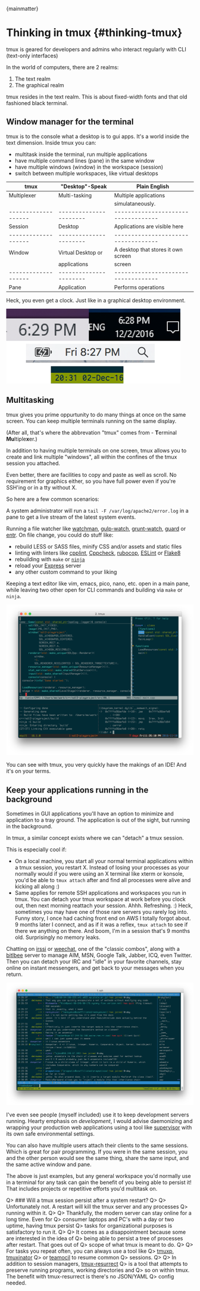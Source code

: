 
{mainmatter}

# Thinking in tmux {#thinking-tmux}

tmux is geared for developers and admins who interact regularly with CLI
(text-only interfaces)

In the world of computers, there are 2 realms:

1. The text realm
2. The graphical realm

tmux resides in the text realm. This is about fixed-width fonts and that old
fashioned black terminal.

## Window manager for the terminal

tmux is to the console what a desktop is to gui apps. It's a world inside the
text dimension. Inside tmux you can:

- multitask inside the terminal, run multiple applications
- have multiple command lines (pane) in the same window
- have multiple windows (window) in the workspace (session)
- switch between multiple workspaces, like virtual desktops

|**tmux**           |**"Desktop"-Speak**   |**Plain English**                  |
|-------------------|----------------------|-----------------------------------|
|Multiplexer        |Multi-tasking         |Multiple applications              |
|                   |                      |simulataneously.                   |
|-------------------|----------------------|-----------------------------------|
|Session            |Desktop               |Applications are visible here      |
|-------------------|----------------------|-----------------------------------|
|Window             |Virtual Desktop or    |A desktop that stores it own screen|
|                   |applications          |screen			       |
|-------------------|----------------------|-----------------------------------|
|Pane               |Application           |Performs operations                |


Heck, you even get a clock. Just like in a graphical desktop environment.

![KDE, top-left. Windows 10, top-right. MacOS Sierra, center. tmux 2.3 default status bar, bottom.](images/01-thinking-tmux/clocks.png)

## Multitasking

tmux gives you prime oppurtunity to do many things at once on the same screen.
You can keep multiple terminals running on the same display.

(After all, that's where the abbrevation "tmux" comes from - **T**erminal
**Mu**ltiple**x**er.)

In addition to having multiple terminals on one screen, tmux allows you to
create and link multiple "windows", all within the confines of the tmux session
you attached.

Even better, there are facilities to copy and paste as well as scroll. No
requirement for graphics either, so you have full power even if you're SSH'ing
or in a tty without X.

So here are a few common scenarios:

A system administrator will run a `tail -F /var/log/apache2/error.log` in a
pane to get a live stream of the latest system events.

Running a file watcher like [watchman](https://github.com/facebook/watchman),
[gulp-watch](https://github.com/gulpjs/gulp/blob/master/docs/API.md#gulpwatchglob-opts-tasks),
[grunt-watch](https://github.com/gruntjs/grunt-contrib-watch), [guard](https://github.com/guard/guard)
or [entr](http://entrproject.org/). On file change, you could do stuff like:

- rebuild LESS or SASS files, minify CSS and/or assets and static files
- linting with linters like [cpplint](https://github.com/google/styleguide/tree/gh-pages/cpplint),
  [Cppcheck](http://cppcheck.sourceforge.net/), [rubocop](https://github.com/bbatsov/rubocop),
  [ESLint](http://eslint.org/) or [Flake8](http://flake8.pycqa.org/en/latest/)
- rebuilding with `make` or [`ninja`](https://ninja-build.org/)
- reload your [Express](http://expressjs.com/) server
- any other custom command to your liking

Keeping a text editor like vim, emacs, pico, nano, etc. open in a main pane,
while leaving two other open for CLI commands and building via `make` or
`ninja`.

![vim + building a C++ project w/ CMake + Ninja using entr rebuild on file changes, lldb open in the bottom right](images/01-thinking-tmux/dev-watch.png)

You can see with tmux, you very quickly have the makings of an IDE! And it's on
your terms.

## Keep your applications running in the background

Sometimes in GUI applications you'll have an option to minimize and application
to a tray ground.  The application is out of the sight, but running in the
background.

In tmux, a similar concept exists where we can "detach" a tmux session.

This is especially cool if:

- On a local machine, you start all your normal terminal applications within
  a tmux session, you restart X. Instead of losing your processes as your
  normally would if you were using an X terminal like xterm or konsole, you'd
  be able to `tmux attach` after and find all processes were alive and kicking
  all along :)
- Same applies for remote SSH applications and workspaces you run in tmux. You
  can detach your tmux workspace at work before you clock out, then next morning
  reattach your session. Ahhh. Refreshing. :) Heck, sometimes you may have one
  of those rare servers you rarely log into. Funny story, I once had caching
  front end on AWS I totally forgot about. 9 months later I connect, and as if
  it was a reflex, `tmux attach` to see if there we anything on there. And boom,
  I'm in a session that's 9 months old. Surprisingly no memory leaks.

Chatting on [irssi](https://irssi.org/) or [weechat](https://weechat.org/),
one of the "classic combos", along with a [bitlbee](https://www.bitlbee.org)
server to manage AIM, MSN, Google Talk, Jabber, ICQ, even Twitter. Then you can
detach your IRC and "idle" in your favorite channels, stay online on instant
messengers, and get back to your messages when you return.

![Chatting on weechat w/ tmux](images/01-thinking-tmux/weechat.png)

I've even see people (myself included) use it to keep development servers
running. Hearty emphasis on *development*, I would advise daemonizing and
wrapping your production web applications using a tool like
[supervisor](http://supervisord.org/) with its own safe environmental
settings.

You can also have multiple users attach their clients to the same sessions.
Which is great for pair programming.  If you were in the same session, you
and the other person would see the same thing, share the same input, and the
same active window and pane.

The above is just examples, but any general workspace you'd normally use in a
terminal for any task can gain the benefit of you being able to persist it! 
That includes projects or repetitive efforts you'd multitask on.

Q> ### Will a tmux session persist after a system restart?
Q>
Q> Unfortunately not. A restart will kill the tmux server and any processes
Q> running within it.
Q>
Q> Thankfully, the modern server can stay online for a long time. Even for
Q> consumer laptops and PC's with a day or two uptime, having tmux persist
Q> tasks for organizational purposes is satisfactory to run it.
Q>
Q> It comes as a disappointment because some are interested in the idea of
Q> being able to persist a tree of processes after restart. That goes out of
Q> scope of what tmux is meant to do.
Q>
Q> For tasks you repeat often, you can always use a tool like
Q> [tmuxp](https://github.com/tony/tmuxp), [tmuxinator](https://github.com/tmuxinator/tmuxinator)
Q> or [teamocil](https://github.com/remiprev/teamocil) to resume common
Q> sessions.
Q>
Q> In addition to session managers, [tmux-resurrect](https://github.com/tmux-plugins/tmux-resurrect)
Q> is a tool that attempts to preserve running programs, working directories and
Q> so on within tmux. The benefit with tmux-resurrect is there's no JSON/YAML
Q> config needed.

